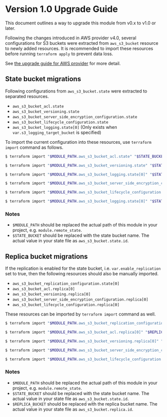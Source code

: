 # Version 1.0 Upgrade Guide

This document outlines a way to upgrade this module from v0.x to v1.0 or later.

Following the changes introduced in AWS provider v4.0, several configurations for S3 buckets were extracted from `aws_s3_bucket` resource to newly added resources.
It is recommended to import these resources before running `terraform apply` to prevent data loss.

See [the upgrade guide for AWS provider] for more detail.

## State bucket migrations

Following configurations from `aws_s3_bucket.state` were extracted to separated resources.

- `aws_s3_bucket_acl.state`
- `aws_s3_bucket_versioning.state`
- `aws_s3_bucket_server_side_encryption_configuration.state`
- `aws_s3_bucket_lifecycle_configuration.state`
- `aws_s3_bucket_logging.state[0]` (Only exists when `var.s3_logging_target_bucket` is specified)

To import the current configuration into these resources, use `terraform import` command as follows.

```sh
$ terraform import "$MODULE_PATH.aws_s3_bucket_acl.state" "$STATE_BUCKET"

$ terraform import "$MODULE_PATH.aws_s3_bucket_versioning.state" "$STATE_BUCKET"

$ terraform import "$MODULE_PATH.aws_s3_bucket_logging.state[0]" "$STATE_BUCKET"

$ terraform import "$MODULE_PATH.aws_s3_bucket_server_side_encryption_configuration.state" "$STATE_BUCKET"

$ terraform import "$MODULE_PATH.aws_s3_bucket_lifecycle_configuration.state" "$STATE_BUCKET"

$ terraform import "$MODULE_PATH.aws_s3_bucket_logging.state[0]" "$STATE_BUCKET"
```

### Notes

- `$MODULE_PATH` should be replaced the actual path of this module in your project, e.g. `module.remote_state`.
- `$STATE_BUCKET` should be replaced with the state bucket name. The actual value in your state file as `aws_s3_bucket.state.id`.

## Replica bucket migrations

If the replication is enabled for the state bucket, i.e. `var.enable_replication` set to true, then the following resources should also be manually imported.

- `aws_s3_bucket_replication_configuration.state[0]`
- `aws_s3_bucket_acl.replica[0]`
- `aws_s3_bucket_versioning.replica[0]`
- `aws_s3_bucket_server_side_encryption_configuration.replica[0]`
- `aws_s3_bucket_lifecycle_configuration.replica[0]`

These resources can be imported by `terraform import` command as well.

```sh
$ terraform import "$MODULE_PATH.aws_s3_bucket_replication_configuration.state[0]" "$STATE_BUCKET"

$ terraform import "$MODULE_PATH.aws_s3_bucket_acl.replica[0]" "$REPLICA_BUCKET"

$ terraform import "$MODULE_PATH.aws_s3_bucket_versioning.replica[0]" "$REPLICA_BUCKET"

$ terraform import "$MODULE_PATH.aws_s3_bucket_server_side_encryption_configuration.replica[0]" "$REPLICA_BUCKET"

$ terraform import "$MODULE_PATH.aws_s3_bucket_lifecycle_configuration.replica[0]" "$REPLICA_BUCKET"
```

### Notes

- `$MODULE_PATH` should be replaced the actual path of this module in your project, e.g. `module.remote_state`.
- `$STATE_BUCKET` should be replaced with the state bucket name. The actual value in your state file as `aws_s3_bucket.state.id`.
- `$REPLICA_BUCKET` should be replaced with the replica bucket name. The actual value in your state file as `aws_s3_bucket.replica.id`.

[aws provider]: https://github.com/hashicorp/terraform-provider-aws
[the upgrade guide for aws provider]: https://registry.terraform.io/providers/hashicorp/aws/latest/docs/guides/version-4-upgrade
